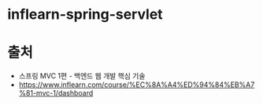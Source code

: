 # inflearn-spring-servlet

# 출처
- 스프링 MVC 1편 - 백엔드 웹 개발 핵심 기술
- https://www.inflearn.com/course/%EC%8A%A4%ED%94%84%EB%A7%81-mvc-1/dashboard